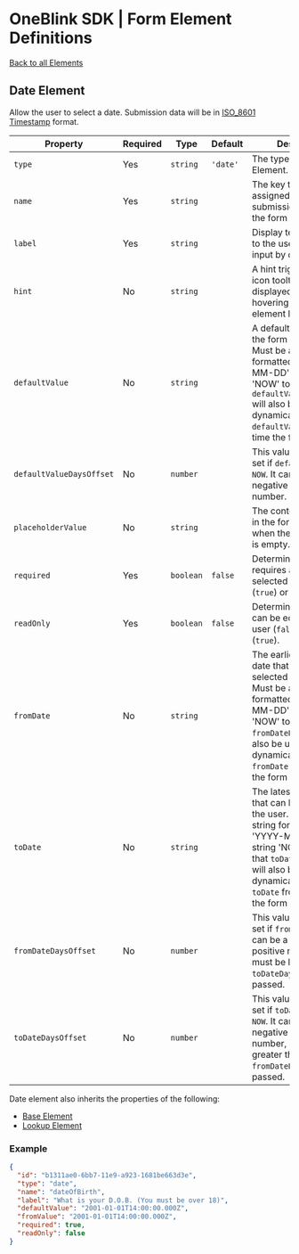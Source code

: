 # OneBlink SDK | Form Element Definitions

[Back to all Elements](./README.md)

## Date Element

Allow the user to select a date. Submission data will be in [ISO_8601 Timestamp](https://en.wikipedia.org/wiki/ISO_8601) format.

| Property                 | Required | Type      | Default  | Description                                                                                                                                                                                                                                               |
| ------------------------ | -------- | --------- | -------- | --------------------------------------------------------------------------------------------------------------------------------------------------------------------------------------------------------------------------------------------------------- |
| `type`                   | Yes      | `string`  | `'date'` | The type of Form Element.                                                                                                                                                                                                                                 |
| `name`                   | Yes      | `string`  |          | The key that will be assigned a value in the submission data when the form is submitted.                                                                                                                                                                  |
| `label`                  | Yes      | `string`  |          | Display text presented to the user above the input by default.                                                                                                                                                                                            |
| `hint`                   | No       | `string`  |          | A hint triggered by an icon tooltip to be displayed when hovering beside the element label.                                                                                                                                                               |
| `defaultValue`           | No       | `string`  |          | A default value when the form is opened. Must be a string formatted as 'YYYY-MM-DD', or the string 'NOW' to denote that `defaultValueDaysOffset` will also be used to dynamically offset the `defaultValue` from the time the form is loaded.             |
| `defaultValueDaysOffset` | No       | `number`  |          | This value can only be set if `defaultValue` is `NOW`. It can be a negative or positive number.                                                                                                                                                        |
| `placeholderValue`       | No       | `string`  |          | The content to appear in the form control when the form control is empty.                                                                                                                                                                                 |
| `required`               | Yes      | `boolean` | `false`  | Determine if this input requires a date selected by the user (`true`) or not (`false`).                                                                                                                                                                   |
| `readOnly`               | Yes      | `boolean` | `false`  | Determine if this input can be edited by the user (`false`) or not (`true`).                                                                                                                                                                              |
| `fromDate`               | No       | `string`  |          | The earliest possible date that can be selected by the user. Must be a string formatted as 'YYYY-MM-DD', or the string 'NOW' to denote that `fromDateDaysOffset` will also be used to dynamically offset the `fromDate` from the time the form is loaded. |
| `toDate`                 | No       | `string`  |          | The latest possible date that can be selected by the user. Must be a string formatted as 'YYYY-MM-DD', or the string 'NOW' to denote that `toDateDaysOffset` will also be used to dynamically offset the `toDate` from the time the form is loaded.       |
| `fromDateDaysOffset`     | No       | `number`  |          | This value can only be set if `fromDate` is `NOW`. It can be a negative or positive number, but must be less than `toDateDaysOffset` if passed.                                                                                                        |
| `toDateDaysOffset`       | No       | `number`  |          | This value can only be set if `toDate` is set to `NOW`. It can be a negative or positive number, but must be greater than `fromDateDaysOffset` if passed.                                                                                                     |

Date element also inherits the properties of the following:

- [Base Element](./base-element.md)
- [Lookup Element](./lookup-element.md)

### Example

```JSON
{
  "id": "b1311ae0-6bb7-11e9-a923-1681be663d3e",
  "type": "date",
  "name": "dateOfBirth",
  "label": "What is your D.O.B. (You must be over 18)",
  "defaultValue": "2001-01-01T14:00:00.000Z",
  "fromValue": "2001-01-01T14:00:00.000Z",
  "required": true,
  "readOnly": false
}
```
